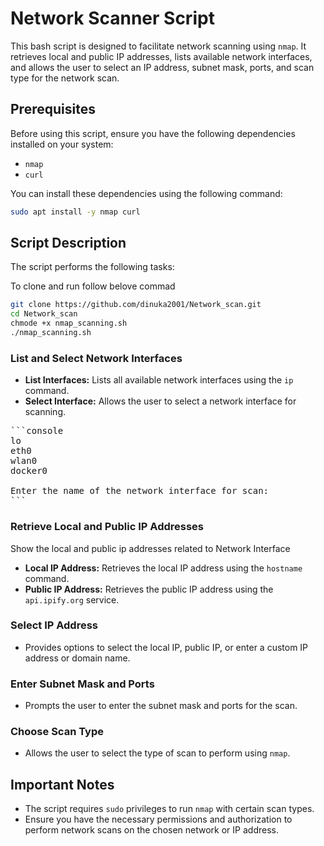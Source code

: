 # Network Scanner Script

This bash script is designed to facilitate network scanning using `nmap`. It retrieves local and public IP addresses, lists available network interfaces, and allows the user to select an IP address, subnet mask, ports, and scan type for the network scan.

## Prerequisites

Before using this script, ensure you have the following dependencies installed on your system:

- `nmap`
- `curl`

You can install these dependencies using the following command:

```bash
sudo apt install -y nmap curl
```

## Script Description

The script performs the following tasks:

To clone and run follow belove commad

```bash
git clone https://github.com/dinuka2001/Network_scan.git
cd Network_scan
chmode +x nmap_scanning.sh
./nmap_scanning.sh
```

### List and Select Network Interfaces

- **List Interfaces:** Lists all available network interfaces using the `ip` command.
- **Select Interface:** Allows the user to select a network interface for scanning.

<pre>
```console
lo
eth0
wlan0
docker0

Enter the name of the network interface for scan: 
```
</pre>

### Retrieve Local and Public IP Addresses

Show the local and public ip addresses related to Network Interface

- **Local IP Address:** Retrieves the local IP address using the `hostname` command.
- **Public IP Address:** Retrieves the public IP address using the `api.ipify.org` service.



### Select IP Address

- Provides options to select the local IP, public IP, or enter a custom IP address or domain name.

### Enter Subnet Mask and Ports

- Prompts the user to enter the subnet mask and ports for the scan.

### Choose Scan Type

- Allows the user to select the type of scan to perform using `nmap`.


## Important Notes

- The script requires `sudo` privileges to run `nmap` with certain scan types.
- Ensure you have the necessary permissions and authorization to perform network scans on the chosen network or IP address.





